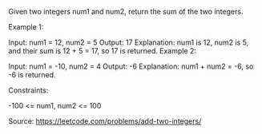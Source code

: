 Given two integers num1 and num2, return the sum of the two integers.
 

Example 1:

Input: num1 = 12, num2 = 5
Output: 17
Explanation: num1 is 12, num2 is 5, and their sum is 12 + 5 = 17, so 17 is returned.
Example 2:

Input: num1 = -10, num2 = 4
Output: -6
Explanation: num1 + num2 = -6, so -6 is returned.
 

Constraints:

-100 <= num1, num2 <= 100

Source: https://leetcode.com/problems/add-two-integers/
